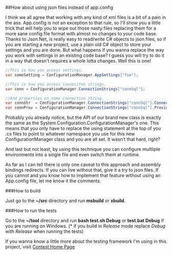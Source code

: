 ##How about using json files instead of app.config

I think we all agree that working with any kind of xml files is a bit of a pain in the ass. App.config is not an exception to that rule, so I'll show you a little trick that will help you to wipe out those nasty files replacing them for a more sane config file format with almost no changes to your code base. Thanks to Json.Net, is really easy to read/write C# objects to json files, so if you are starting a new project, use a plain old C# object to store your settings and you are done. But what happens if you wanna replace the way you work with settings in an existing code base? I guess you will try to do it in a way that doesn't requires a whole lotta changes. Well this is one!

```csharp
//This is how you access settings.
var someSetting = ConfigurationManager.AppSettings["foo"];

//This is how you access conneciton strings.
var conn = ConfigurationManager.ConnectionStrings["connSql"];

//And properties on some connection string.
var connStr  = ConfigurationManager.ConnectionStrings["connSql"].ConnectionString;
var connProv = ConfigurationManager.ConnectionStrings["connSql"].ProviderName;
```


Probably you already notice, but the API of our brand new class is exactly the same as the System.Configuration.ConfigurationManager's one. This means that you only have to replace the using statement at the top of you .cs files to point to whatever namespace you use for this new ConfigurationManager class and you are all set. It wasn't that hard, right?

And last but not least, by using this technique you can configure multliple environments into a single file and even switch them at runtime.

As far as I can tell there is only one caveat to this approach and assembly bindings redirects. If you can live without that, give it a try to json files. If you cannot and you know how to implement that feature without using an App.config file, let me know it the comments.

###How to build

Just go to the **~/src** directory and run **msbuild** or **xbuild**.

###How to run the tests

Go to the **~/tool** directory and run **bash test.sh Debug** or **test.bat Debug** if you are running on Windows.
(\* if you build in *Release* mode replace *Debug* with *Release* when running the tests)

If you wanna know a little more about the testing framework I'm using in this project, visit 
[Contest Home Page](https://github.com/amiralles/contest)


